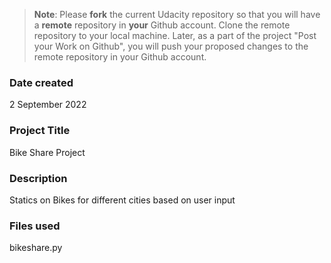 >**Note**: Please **fork** the current Udacity repository so that you will have a **remote** repository in **your** Github account. Clone the remote repository to your local machine. Later, as a part of the project "Post your Work on Github", you will push your proposed changes to the remote repository in your Github account.

### Date created
2 September 2022

### Project Title
Bike Share Project

### Description
Statics on Bikes for different cities based on user input

### Files used
bikeshare.py

